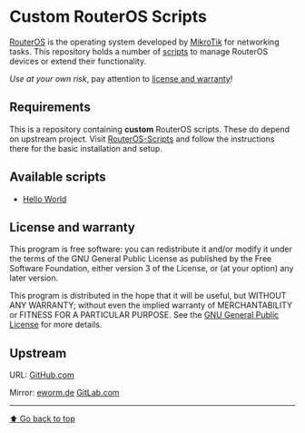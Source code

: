 Custom RouterOS Scripts
=======================

[RouterOS](https://mikrotik.com/software) is the operating system developed
by [MikroTik](https://mikrotik.com/aboutus) for networking tasks. This
repository holds a number of [scripts](https://wiki.mikrotik.com/wiki/Manual:Scripting)
to manage RouterOS devices or extend their functionality.

*Use at your own risk*, pay attention to
[license and warranty](#license-and-warranty)!

Requirements
------------

This is a repository containing **custom** RouterOS scripts. These do depend
on upstream project. Visit
[RouterOS-Scripts](https://git.eworm.de/cgit/routeros-scripts/about/) and
follow the instructions there for the basic installation and setup.

Available scripts
-----------------

* [Hello World](doc/hello-world.md)

License and warranty
--------------------

This program is free software: you can redistribute it and/or modify
it under the terms of the GNU General Public License as published by
the Free Software Foundation, either version 3 of the License, or
(at your option) any later version.

This program is distributed in the hope that it will be useful,
but WITHOUT ANY WARRANTY; without even the implied warranty of
MERCHANTABILITY or FITNESS FOR A PARTICULAR PURPOSE.  See the
[GNU General Public License](COPYING.md) for more details.

Upstream
--------

URL:
[GitHub.com](https://github.com/eworm-de/routeros-scripts-custom)

Mirror:
[eworm.de](https://git.eworm.de/cgit/routeros-scripts-custom/about/)
[GitLab.com](https://gitlab.com/eworm-de/routeros-scripts-custom)

---
[⬆️ Go back to top](#top)
